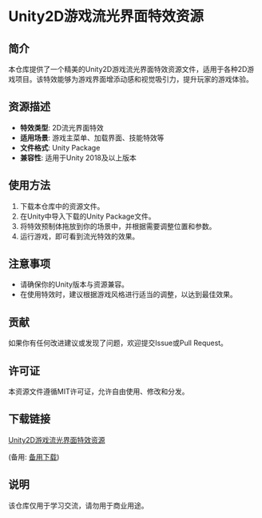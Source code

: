 # Unity2D游戏流光界面特效资源

## 简介
本仓库提供了一个精美的Unity2D游戏流光界面特效资源文件，适用于各种2D游戏项目。该特效能够为游戏界面增添动感和视觉吸引力，提升玩家的游戏体验。

## 资源描述
- **特效类型**: 2D流光界面特效
- **适用场景**: 游戏主菜单、加载界面、技能特效等
- **文件格式**: Unity Package
- **兼容性**: 适用于Unity 2018及以上版本

## 使用方法
1. 下载本仓库中的资源文件。
2. 在Unity中导入下载的Unity Package文件。
3. 将特效预制体拖放到你的场景中，并根据需要调整位置和参数。
4. 运行游戏，即可看到流光特效的效果。

## 注意事项
- 请确保你的Unity版本与资源兼容。
- 在使用特效时，建议根据游戏风格进行适当的调整，以达到最佳效果。

## 贡献
如果你有任何改进建议或发现了问题，欢迎提交Issue或Pull Request。

## 许可证
本资源文件遵循MIT许可证，允许自由使用、修改和分发。

## 下载链接
[Unity2D游戏流光界面特效资源](https://pan.quark.cn/s/80f39657f8fe) 

(备用: [备用下载](https://pan.baidu.com/s/1YjrKyb8bXrav0mPHphzn0g?pwd=1234))

## 说明

该仓库仅用于学习交流，请勿用于商业用途。
